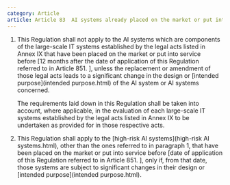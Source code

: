 ```yaml
---
category: Article
article: Article 83  AI systems already placed on the market or put into service.md
---
```


1. This Regulation shall not apply to the AI systems which are components of the large-scale IT systems established by the legal acts listed in Annex IX that have been placed on the market or put into service before [12 months after the date of application of this Regulation referred to in Article 851. ], unless the replacement or amendment of those legal acts leads to a significant change in the design or [intended purpose](intended purpose.html) of the AI system or AI systems concerned.

	The requirements laid down in this Regulation shall be taken into account, where applicable, in the evaluation of each large-scale IT systems established by the legal acts listed in Annex IX to be undertaken as provided for in those respective acts.

2. This Regulation shall apply to the [high-risk AI systems](high-risk AI systems.html), other than the ones referred to in paragraph 1, that have been placed on the market or put into service before [date of application of this Regulation referred to in Article 851. ], only if, from that date, those systems are subject to significant changes in their design or [intended purpose](intended purpose.html).